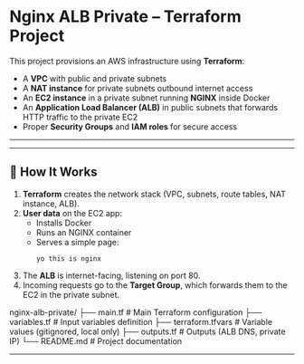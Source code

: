 # Nginx ALB Private – Terraform Project

This project provisions an AWS infrastructure using **Terraform**:

- A **VPC** with public and private subnets
- A **NAT instance** for private subnets outbound internet access
- An **EC2 instance** in a private subnet running **NGINX** inside Docker
- An **Application Load Balancer (ALB)** in public subnets that forwards HTTP traffic to the private EC2
- Proper **Security Groups** and **IAM roles** for secure access

---



---

## 🚀 How It Works

1. **Terraform** creates the network stack (VPC, subnets, route tables, NAT instance, ALB).
2. **User data** on the EC2 app:
   - Installs Docker
   - Runs an NGINX container
   - Serves a simple page:  
     ```
     yo this is nginx
     ```
3. The **ALB** is internet-facing, listening on port 80.
4. Incoming requests go to the **Target Group**, which forwards them to the EC2 in the private subnet.


nginx-alb-private/
├── main.tf # Main Terraform configuration
├── variables.tf # Input variables definition
├── terraform.tfvars # Variable values (gitignored, local only)
├── outputs.tf # Outputs (ALB DNS, private IP)
└── README.md # Project documentation

---
